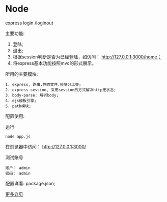 # Node

express login /loginout


主要功能:

1. 登陆;
2. 退出;
3. 根据session判断是否为已经登陆，如访问： http://127.0.0.1:3000/home；
4. 将express基本功能按照mvc的形式展示。

所用的主要模块:

```
1. express, 路由.静态文件.模块分工等;
2. express-session, 采用session的方式解决http无状态;
3. body-parse: 解析body;
4. ejs模板引擎;
5. path模块;
```

配置使用:

运行

```
node app.js
```
在浏览器中访问： http://127.0.0.1:3000/


测试账号

```
账户： admin
密码： admin
```

配置详看: package.json;




[更多详见](http://www.jianshu.com/notebooks/6725301/latest)
